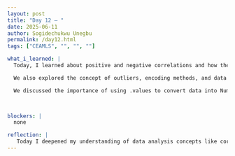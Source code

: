 ```yaml
---
layout: post
title: "Day 12 – "
date: 2025-06-11
author: Sogidechukwu Unegbu
permalink: /day12.html
tags: ["CEAMLS", "", "", ""]

what_i_learned: |  
  Today, I learned about positive and negative correlations and how they relate to data analysis. I critiqued several articles and learned how to properly cite them, including author names, publication year, and volume. The articles focused on the use of AI and machine learning in monitoring Aerosol Optical Depth (AOD) and PM 2.5.

  We also explored the concept of outliers, encoding methods, and data visualization—turning data into charts and plots using Python libraries such as Matplotlib, Seaborn, Plotly, and Altair. I gained a better understanding of when to use merge versus concatenate, and the differences between "inner" and "outer" joins.

  We discussed the importance of using .values to convert data into NumPy arrays when working across multiple libraries. Additionally, we covered correlation matrices, heatmaps, box plots, and other visualization tools. Finally, we touched on splitting datasets into training and testing sets, parameter tuning, and were introduced to AI models and how to import them into our code.


   
blockers: |
  none

reflection: |
   Today I deepened my understanding of data analysis concepts like correlation, outliers, and data visualization. I learned how to properly cite academic articles and explored how AI/ML are used to monitor AOD and PM 2.5. We worked with Python libraries such as Seaborn and Matplotlib to visualize data. I also practiced merging and concatenating datasets, and saw how .values helps with NumPy compatibility. Finally, I was introduced to splitting data for training/testing and basic AI model integration.
---
```

